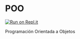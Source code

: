 # POO

[![Run on Repl.it](https://repl.it/badge/github/Ignacio246/POO)](https://repl.it/github/Ignacio246/POO)

Programación Orientada a Objetos
